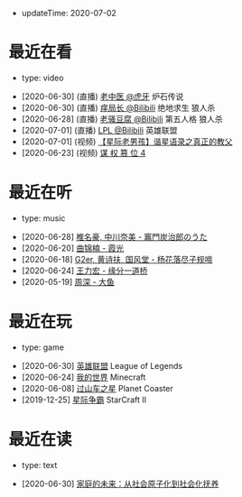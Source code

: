 - updateTime: 2020-07-02

# 最近在看

- type: video

* [2020-06-30] (直播) [老中医 @虎牙](https://www.huya.com/lastpriest) 炉石传说
* [2020-06-30] (直播) [痒局长 @Bilibili](https://live.bilibili.com/528) 绝地求生 狼人杀
* [2020-06-28] (直播) [老骚豆腐 @Bilibili](https://live.bilibili.com/462) 第五人格 狼人杀
* [2020-07-01] (直播) [LPL @Bilibili](https://live.bilibili.com/6) 英雄联盟
* [2020-07-01] (视频) [【星际老男孩】谐星语录之真正的教父](https://www.bilibili.com/video/BV1zi4y1G7Vn)
* [2020-06-23] (视频) [谋 权 篡 位 4](https://www.bilibili.com/video/BV1ug4y1q7YH)

# 最近在听

- type: music

* [2020-06-28] [椎名豪, 中川奈美 - 竈門炭治郎のうた](https://y.qq.com/n/yqq/song/001jyikY2o3FrL.html)
* [2020-06-20] [曲锦楠 - 霞光](https://y.qq.com/n/yqq/song/003p3ky81zgV0H.html)
* [2020-06-18] [G2er, 黄诗扶, 国风堂 - 杨花落尽子规啼](https://music.163.com/#/song?id=1375935067)
* [2020-06-24] [王力宏 - 缘分一道桥](https://y.qq.com/n/yqq/song/004NXwuk36ixAW.html)
* [2020-05-19] [周深 - 大鱼](https://y.qq.com/n/yqq/song/004OQ5Mt0EmEzv.html)

# 最近在玩

- type: game

* [2020-06-30] [英雄联盟](https://lol.qq.com) League of Legends
* [2020-06-24] [我的世界](https://mc.163.com) Minecraft
* [2020-06-08] [过山车之星](https://store.steampowered.com/app/493340/Planet_Coaster) Planet Coaster
* [2019-12-25] [星际争霸](https://sc2.blizzard.cn) StarCraft II

# 最近在读

- type: text

* [2020-06-30] [家庭的未来：从社会原子化到社会化抚养](https://mp.weixin.qq.com/s/mI_zTi8xFIYoZVlY6oQJtw)
